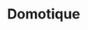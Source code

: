 ---
guid: 1031
layout: category
title: Domotique
locale: fr_FR
published: true
pagination:
  enabled: true
  category: Domotique
  locale: fr_FR
  tag: post
description: "Tout d'abord, la domotique ou Smarthome c'est l'ensemble des techniques de l'électronique, de la physique du bâtiment et de la domotique, basées sur, Jeedom ou Homeassistant. Ils permettent de centraliser le contrôle des différents composants. De la maison et de l'entreprise, (chauffage, volets roulants et porte de garage ou portail d'entrée, prises électriques, etc.).
<br />
L'informatique et les télécommunications permettent de : centraliser le contrôle des différents composants. De la maison et de l'entreprise, (chauffage, volets roulants et porte de garage ou portail d'entrée, prises électriques, etc.).
<br />
La domotique ou Smarthome apporte des solutions techniques avec Jeedom et Homeassistant. Pour répondre aux besoins de confort (gestion de l'énergie, il y a aussi l'optimisation du confort d'éclairage et de chauffage).
<br />
Mais aussi, la sécurité (alarme) et la communication (télécommandes, etc.). Que l'on retrouve dans les habitations, les hôtels et les lieux publics, etc...."
sitemap:
  changefreq: #always hourly daily weekly monthly yearly never
  exclude: #'yes' or 'no'
  priority: #between 0.0 to 1.0, 1.0 high priority
  lastmod: # date to end modification
redirect_from: 
  - /blog/category/home-automation-smarthome-jeedom-homeassistant/
  - /blog/category/tutoriel-domotique-electronique/domotique-smarthome-jeedom-homeassistant/assistants-vocaux/
  - /blog/snax_collection/25-history/
  - /fr/category/domotique
---